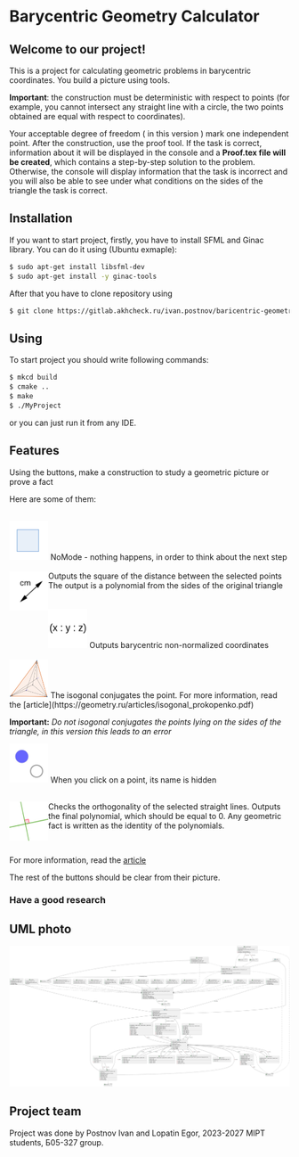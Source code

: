 # Barycentric Geometry Calculator

## Welcome to our project!

<!--Main information about it you can see in file "Barycentric\_Geometry\_Solver-1" in Architecture folder.-->

This is a project for calculating geometric problems in barycentric coordinates. You build a picture using tools.

**Important**: the construction must be deterministic with respect to points (for example, you cannot intersect any straight line with a circle, the two points obtained are equal with respect to coordinates).

Your acceptable degree of freedom ( in this version ) mark one independent point. After the construction, use the proof tool. If the task is correct, information about it will be displayed in the console and a **Proof.tex file will be created**, which contains a step-by-step solution to the problem. Otherwise, the console will display information that the task is incorrect and you will also be able to see under what conditions on the sides of the triangle the task is correct.

## Installation

If you want to start project, firstly, you have to install SFML and Ginac library. You can do it using
(Ubuntu exmaple):
```sh
$ sudo apt-get install libsfml-dev
$ sudo apt-get install -y ginac-tools
```
After that you have to clone repository using

```sh
$ git clone https://gitlab.akhcheck.ru/ivan.postnov/baricentric-geometry-project.git
```

## Using

To start project you should write following commands:

```sh
$ mkcd build
$ cmake ..
$ make
$ ./MyProject
``` 
or you can just run it from any IDE.

## Features
Using the buttons, make a construction to study a geometric picture or prove a fact


Here are some of them:

<br>
<img src="./Textures/Textures/PresetOFF.png" width="70" height="70">
NoMode - nothing happens, in order to think about the next step
<br>

<br>
<img src="./Textures/Textures/dist.png" align="left" width="70" height="70">
Outputs the square of the distance between the selected points The output is a polynomial from the sides of the original triangle<br />
<br>

<br>
<img src="./Textures/Textures/Barycentric_coordinates.png" width="70" height="70">
Outputs barycentric non-normalized coordinates<br />
<br>


<img src="./Textures/Textures/IsogonalConjugation.png" width="70" height="70">
The isogonal conjugates the point. For more information, read the [article](https://geometry.ru/articles/isogonal_prokopenko.pdf)<br />


**Important:** *Do not isogonal conjugates the points lying on the sides of the triangle, in this version this leads to an error*



<img src="./Textures/Textures/Hide.png" width="70" height="70">
When you click on a point, its name is hidden <br />

<br>
<div>
<img src="./Textures/Textures/ProveOrthogonality.png" align="left" width="70" height="70">
<p> Checks the orthogonality of the selected straight lines. Outputs the final polynomial, which should be equal to 0. 
Any geometric fact is written as the identity of the polynomials.</p> <br /> </div>


For more information, read the [article](https://web.evanchen.cc/handouts/bary/bary-full.pdf)


The rest of the buttons should be clear from their picture.


### Have a good research


## UML photo

![UML](./uml_photo/lastUML.svg)

## Project team
Project was done by Postnov Ivan and Lopatin Egor, 2023-2027 MIPT students, Б05-327 group. 
